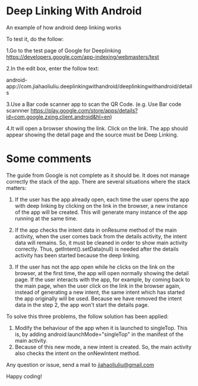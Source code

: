 # Deep Linking With Android

An example of how android deep linking works

To test it, do the follow:

1.Go to the test page of Google for Deeplinking
https://developers.google.com/app-indexing/webmasters/test

2.In the edit box, enter the follow text:

android-app://com.jiahaoliuliu.deeplinkingwithandroid/deeplinkingwithandroid/details

3.Use a Bar code scanner app to scan the QR Code. (e.g. Use Bar code scannner https://play.google.com/store/apps/details?id=com.google.zxing.client.android&hl=en)

4.It will open a browser showing the link. Click on the link. The app should appear showing the detail page and the source must be Deep Linking.

# Some comments

The guide from Google is not complete as it should be. It does not manage correctly the stack of the app. There are several situations where the stack matters:

1. If the user has the app already open, each time the user opens the app with deep linking by clicking on the link in the browser, a new instance of the app will be created. This will generate many instance of the app running at the same time.

2. If the app checks the intent data in onResume method of the main activity, when the user comes back from the details activity, the intent data will remains. So, it must be cleaned in order to show main activity correctly. Thus, getIntent().setData(null) is needed after the details activity has been started because the deep linking.

3. If the user has not the app open while he clicks on the link on the browser, at the first time, the app will open normally showing the detail page. If the user interacts with the app, for example, by coming back to the main page, when the user click on the link in the browser again, instead of generating a new intent, the same intent which has started the app originally will be used. Because we have removed the intent data in the step 2, the app won't start the details page.

To solve this three problems, the follow solution has been applied:

1. Modify the behaviour of the app when it is launched to singleTop. This is, by adding android:launchMode="singleTop" in the manifest of the main activity.
2. Because of this new mode, a new intent is created. So, the main activity also checks the intent on the onNewIntent method.

Any question or issue, send a mail to jiahaoliuliu@gmail.com

Happy coding!
